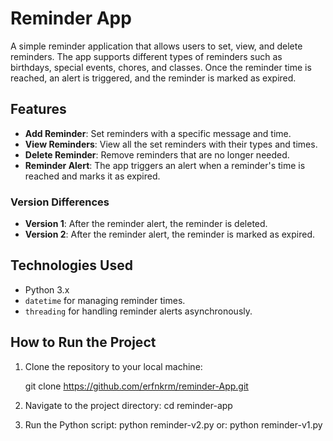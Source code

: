 # Reminder App

A simple reminder application that allows users to set, view, and delete reminders. The app supports different types of reminders such as birthdays, special events, chores, and classes. Once the reminder time is reached, an alert is triggered, and the reminder is marked as expired.

## Features

- **Add Reminder**: Set reminders with a specific message and time.
- **View Reminders**: View all the set reminders with their types and times.
- **Delete Reminder**: Remove reminders that are no longer needed.
- **Reminder Alert**: The app triggers an alert when a reminder's time is reached and marks it as expired.

### Version Differences

- **Version 1**: After the reminder alert, the reminder is deleted.
- **Version 2**: After the reminder alert, the reminder is marked as expired.


## Technologies Used

- Python 3.x
- `datetime` for managing reminder times.
- `threading` for handling reminder alerts asynchronously.

## How to Run the Project

1. Clone the repository to your local machine:

   git clone https://github.com/erfnkrm/reminder-App.git


2. Navigate to the project directory:
    cd reminder-app

3. Run the Python script:
    python reminder-v2.py
    or:
    python reminder-v1.py

